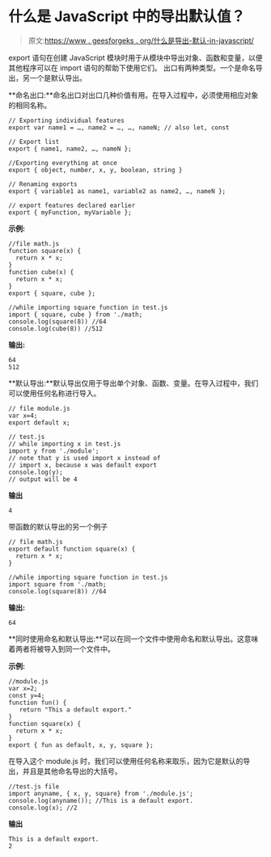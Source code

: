 # 什么是 JavaScript 中的导出默认值？

> 原文:[https://www . geesforgeks . org/什么是导出-默认-in-javascript/](https://www.geeksforgeeks.org/what-is-export-default-in-javascript/)

export 语句在创建 JavaScript 模块时用于从模块中导出对象、函数和变量，以便其他程序可以在 import 语句的帮助下使用它们。
出口有两种类型。一个是命名导出，另一个是默认导出。

**命名出口:**命名出口对出口几种价值有用。在导入过程中，必须使用相应对象的相同名称。

```
// Exporting individual features
export var name1 = …, name2 = …, …, nameN; // also let, const

// Export list
export { name1, name2, …, nameN };

//Exporting everything at once
export { object, number, x, y, boolean, string }

// Renaming exports
export { variable1 as name1, variable2 as name2, …, nameN };

// export features declared earlier
export { myFunction, myVariable }; 
```

**示例:**

```
//file math.js
function square(x) {
  return x * x;
}
function cube(x) {
  return x * x;
}
export { square, cube };

//while importing square function in test.js
import { square, cube } from './math;
console.log(square(8)) //64
console.log(cube(8)) //512
```

**输出:**

```
64
512

```

**默认导出:**默认导出仅用于导出单个对象、函数、变量。在导入过程中，我们可以使用任何名称进行导入。

```
// file module.js
var x=4; 
export default x;

// test.js
// while importing x in test.js
import y from './module'; 
// note that y is used import x instead of 
// import x, because x was default export
console.log(y);        
// output will be 4
```

**输出**

```
4

```

带函数的默认导出的另一个例子

```
// file math.js
export default function square(x) {
  return x * x;
}

//while importing square function in test.js
import square from './math;
console.log(square(8)) //64
```

**输出:**

```
64

```

**同时使用命名和默认导出:**可以在同一个文件中使用命名和默认导出。这意味着两者将被导入到同一个文件中。

**示例:**

```
//module.js
var x=2;
const y=4;
function fun() {
   return "This a default export."
}
function square(x) {
  return x * x;
}
export { fun as default, x, y, square };
```

在导入这个 module.js 时，我们可以使用任何名称来取乐，因为它是默认的导出，并且是其他命名导出的大括号。

```
//test.js file
import anyname, { x, y, square} from './module.js';
console.log(anyname()); //This is a default export.
console.log(x); //2
```

**输出**

```
This is a default export.
2

```